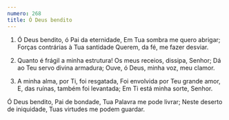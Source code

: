 ```yaml
---
numero: 268
title: Ó Deus bendito
---
```

1. Ó Deus bendito, ó Pai da eternidade,
Em Tua sombra me quero abrigar;
Forças contrárias à Tua santidade
Querem, da fé, me fazer desviar.

2. Quanto é frágil a minha estrutura!
Os meus receios, dissipa, Senhor;
Dá ao Teu servo divina armadura;
Ouve, ó Deus, minha voz, meu clamor.

3. A minha alma, por Ti, foi resgatada,
Foi envolvida por Teu grande amor,
E, das ruínas, também foi levantada;
Em Ti está minha sorte, Senhor.

Ó Deus bendito, Pai de bondade,
Tua Palavra me pode livrar;
Neste deserto de iniquidade,
Tuas virtudes me podem guardar.
